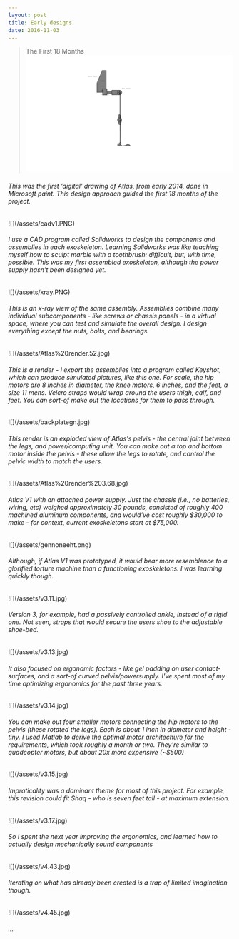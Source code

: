 ```yaml
---
layout: post
title: Early designs
date: 2016-11-03
---
```

> The First 18 Months 
![](/assets/progenitor.png)
<h6>This was the first 'digital' drawing of Atlas, from early 2014, done in Microsoft paint. This design approach guided the first 18 months of the project. </h6>
![](/assets/cadv1.PNG)
<h6>I use a CAD program called Solidworks to design the components and assemblies in each exoskeleton. Learning Solidworks was like teaching myself how to sculpt marble with a toothbrush: difficult, but, with time, possible. This was my first assembled exoskeleton, although the power supply hasn't been designed yet.</h6>
![](/assets/xray.PNG)
<h6>This is an x-ray view of the same assembly. Assemblies combine many individual subcomponents - like screws or chassis panels - in a virtual space, where you can test and simulate the overall design. I design everything except the nuts, bolts, and bearings.</h6>
![](/assets/Atlas%20render.52.jpg)
<h6>This is a render - I export the assemblies into a program called Keyshot, which can produce simulated pictures, like this one. For scale, the hip motors are 8 inches in diameter, the knee motors, 6 inches, and the feet, a size 11 mens. Velcro straps would wrap around the users thigh, calf, and feet. You can sort-of make out the locations for them to pass through.</h6>
![](/assets/backplategn.jpg)
<h6>This render is an exploded view of Atlas's pelvis - the central joint between the legs, and power/computing unit. You can make out a top and bottom motor inside the pelvis - these allow the legs to rotate, and control the pelvic width to match the users.</h6>
![](/assets/Atlas%20render%203.68.jpg)
<h6>Atlas V1 with an attached power supply. Just the chassis (i.e., no batteries, wiring, etc) weighed approximately 30 pounds, consisted of roughly 400 machined aluminum components, and would've cost roughly $30,000 to make - for context, current exoskeletons start at $75,000. </h6>
![](/assets/gennoneeht.png)
<h6>Although, if Atlas V1 was prototyped, it would bear more resemblence to a glorified torture machine than a functioning exoskeletons. I was learning quickly though. </h6>
![](/assets/v3.11.jpg)
<h6>Version 3, for example, had a passively controlled ankle, instead of a rigid one. Not seen, straps that would secure the users shoe to the adjustable shoe-bed. </h6>
![](/assets/v3.13.jpg)
<h6>It also focused on ergonomic factors - like gel padding on user contact-surfaces, and a sort-of curved pelvis/powersupply. I've spent most of my time optimizing ergonomics for the past three years.</h6>
![](/assets/v3.14.jpg)
<h6>You can make out four smaller motors connecting the hip motors to the pelvis (these rotated the legs). Each is about 1 inch in diameter and height - tiny. I used Matlab to derive the optimal motor architechure for the requirements, which took roughly a month or two. They're similar to quadcopter motors, but about 20x more expensive (~$500) </h6>
![](/assets/v3.15.jpg)
<h6>Impraticality was a dominant theme for most of this project. For example, this revision could fit Shaq - who is seven feet tall - at maximum extension.</h6>
![](/assets/v3.17.jpg)
<h6>So I spent the next year improving the ergonomics, and learned how to actually design mechanically sound components</h6>
![](/assets/v4.43.jpg)
<h6>Iterating on what has already been created is a trap of limited imagination though. </h6>
![](/assets/v4.45.jpg)
<h6>...</h6>
